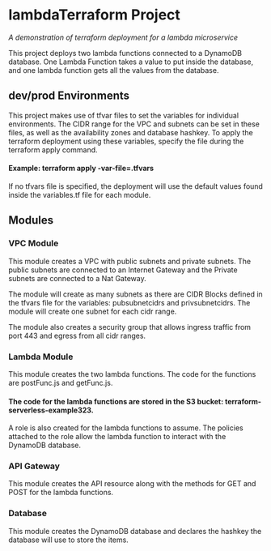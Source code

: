 # lambdaTerraform Project
 _A demonstration of terraform deployment for a lambda microservice_ 


This project deploys two lambda functions connected to a DynamoDB database.
One Lambda Function takes a value to put inside the database, and one lambda function gets all the values from the database.

## dev/prod Environments

This project makes use of tfvar files to set the variables for individual environments. The CIDR range for the VPC and subnets can be set in these files, as well as the availability zones and database hashkey. 
To apply the terraform deployment using these variables, specify the file during the terraform apply command.
#### Example: terraform apply -var-file=<name>.tfvars
 
If no tfvars file is specified, the deployment will use the default values found inside the variables.tf file for each module. 

## Modules

### VPC Module
This module creates a VPC with public subnets and private subnets. The public subnets are connected to an Internet Gateway and the Private subnets are connected to a Nat Gateway. 

The module will create as many subnets as there are CIDR Blocks defined in the tfvars file for the variables: pubsubnetcidrs and privsubnetcidrs. The module will create one subnet for each cidr range. 

The module also creates a security group that allows ingress traffic from port 443 and egress from all cidr ranges. 

### Lambda Module
This module creates the two lambda functions. The code for the functions are postFunc.js and getFunc.js. 
#### The code for the lambda functions are stored in the S3 bucket: terraform-serverless-example323.
A role is also created for the lambda functions to assume. The policies attached to the role allow the lambda function to interact with the DynamoDB database.

### API Gateway
This module creates the API resource along with the methods for GET and POST for the lambda functions. 

### Database
This module creates the DynamoDB database and declares the hashkey the database will use to store the items.

